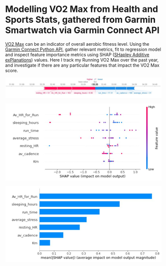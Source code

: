 # Modelling VO2 Max from Health and Sports Stats, gathered from Garmin Smartwatch via Garmin Connect API
[VO2 Max](https://en.wikipedia.org/wiki/VO2_max) can be an indicator of overall aerobic fitness level. Using the [Garmin Connect Python API](https://pypi.org/project/garminconnect/0.1.16/), gather relevant metrics, fit to regression model and inspect feature importance metrics using SHAP ([SHapley Additive exPlanations](https://christophm.github.io/interpretable-ml-book/shapley.html)) values. Here I track my Running VO2 Max over the past year, and investigate if there are any particular features that impact the VO2 Max score.

![img](img.JPG)

![img2](img2.JPG)

![img3](img3.JPG)